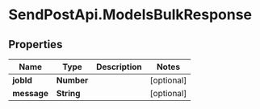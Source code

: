 # SendPostApi.ModelsBulkResponse

## Properties

Name | Type | Description | Notes
------------ | ------------- | ------------- | -------------
**jobId** | **Number** |  | [optional] 
**message** | **String** |  | [optional] 


